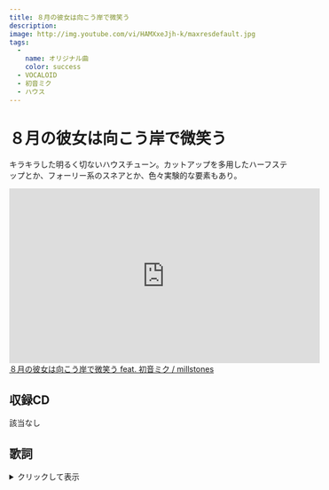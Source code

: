 ```yaml
---
title: ８月の彼女は向こう岸で微笑う
description: 
image: http://img.youtube.com/vi/HAMXxeJjh-k/maxresdefault.jpg
tags:
  -
    name: オリジナル曲
    color: success
  - VOCALOID
  - 初音ミク
  - ハウス
---
```

# ８月の彼女は向こう岸で微笑う
キラキラした明るく切ないハウスチューン。カットアップを多用したハーフステップとか、フォーリー系のスネアとか、色々実験的な要素もあり。

<iframe width="560" height="315" src="https://www.youtube.com/embed/HAMXxeJjh-k" frameborder="0" allow="autoplay; encrypted-media" allowfullscreen></iframe>

<script type="application/javascript" src="https://embed.nicovideo.jp/watch/sm31827366/script?w=640&h=360"></script><noscript><a href="http://www.nicovideo.jp/watch/sm31827366">８月の彼女は向こう岸で微笑う feat. 初音ミク / millstones</a></noscript>

## 収録CD
該当なし

## 歌詞
<details><summary>クリックして表示</summary><div>
真夏の昼下がり　遠い雲が空を流れていく  
広くて日陰のない道を　一人歩いてる  
川辺に吹く風が　君の声を運んでる気がする  
一つの永遠があの時から始まった  

ディスプレイの中で笑うあの日の君は  
また同じ顔で僕を見つめている  

叶うならもう一度話したい　この手はもう二度と届かない  
いつかの約束の言葉を　声に出してみても虚しいだけ  

君のいた世界は　線香花火みたいに儚く消えて  
8月の晴れた日は君の笑顔を思い出す  

僕の心はもう　あの日から止まったままだから  
見つからない出口を探し続けているんだ　ずっと  

淡い記憶だけを束ねて繰り返す  
それほど居心地も悪くないけど  

いつかは消えてしまう温もりの残滓を  
この手がいつまでも覚えているから  

作りかけで途切れたこのパズルのピースは  
抜け落ちたままでもいいかな  
きっとそのほうがいい  

君は真面目だから怒るかもしれないけど  
すこし寂しいくらいでちょうどいい  

君を  
いつまでも僕だけは忘れない  
あの日をもう二度と悔やまない  
消えない傷跡はそのまま  
それが僕にできることのすべて  

君のいない世界で  
それでも前向きに歩いていけるかな  
8月の夢の中　君は向こう岸で微笑う  
</div></details>
